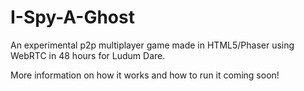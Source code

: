 # I-Spy-A-Ghost

An experimental p2p multiplayer game made in HTML5/Phaser using WebRTC in 48 hours for Ludum Dare.

More information on how it works and how to run it coming soon!